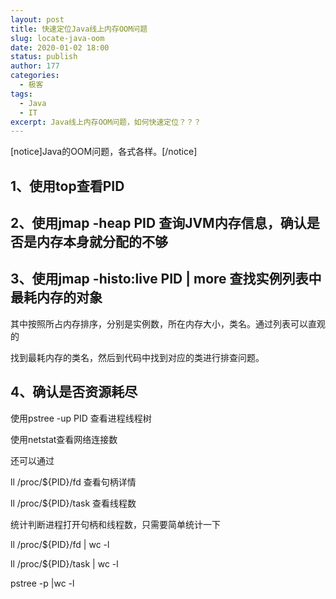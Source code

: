 ```yaml
---
layout: post
title: 快速定位Java线上内存OOM问题
slug: locate-java-oom
date: 2020-01-02 18:00
status: publish
author: 177
categories: 
  - 极客
tags:
  - Java
  - IT
excerpt: Java线上内存OOM问题，如何快速定位？？？
---
```


[notice]Java的OOM问题，各式各样。[/notice]

## 1、使用top查看PID

## 2、使用jmap -heap PID 查询JVM内存信息，确认是否是内存本身就分配的不够

## 3、使用jmap -histo:live PID | more 查找实例列表中最耗内存的对象

其中按照所占内存排序，分别是实例数，所在内存大小，类名。通过列表可以直观的

找到最耗内存的类名，然后到代码中找到对应的类进行排查问题。

## 4、确认是否资源耗尽

使用pstree -up PID 查看进程线程树

使用netstat查看网络连接数

还可以通过

ll /proc/${PID}/fd 查看句柄详情

ll /proc/${PID}/task 查看线程数

统计判断进程打开句柄和线程数，只需要简单统计一下

ll /proc/${PID}/fd | wc -l

ll /proc/${PID}/task | wc -l

pstree -p |wc -l
